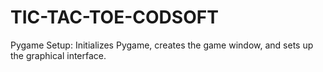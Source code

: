 # TIC-TAC-TOE-CODSOFT
 Pygame Setup: Initializes Pygame, creates the game window, and sets up the graphical interface.
